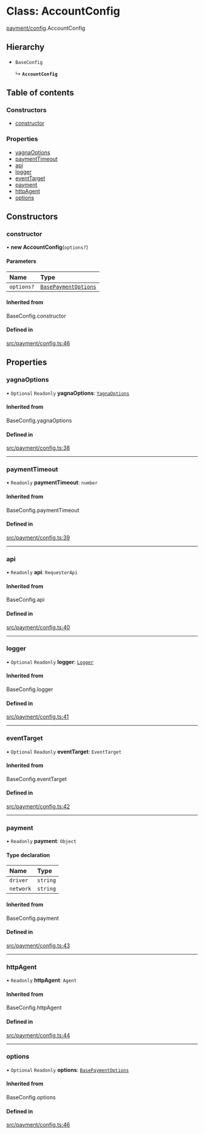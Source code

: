 # Class: AccountConfig

[payment/config](../modules/payment_config).AccountConfig

## Hierarchy

- `BaseConfig`

  ↳ **`AccountConfig`**

## Table of contents

### Constructors

- [constructor](payment_config.AccountConfig#constructor)

### Properties

- [yagnaOptions](payment_config.AccountConfig#yagnaoptions)
- [paymentTimeout](payment_config.AccountConfig#paymenttimeout)
- [api](payment_config.AccountConfig#api)
- [logger](payment_config.AccountConfig#logger)
- [eventTarget](payment_config.AccountConfig#eventtarget)
- [payment](payment_config.AccountConfig#payment)
- [httpAgent](payment_config.AccountConfig#httpagent)
- [options](payment_config.AccountConfig#options)

## Constructors

### constructor

• **new AccountConfig**(`options?`)

#### Parameters

| Name | Type |
| :------ | :------ |
| `options?` | [`BasePaymentOptions`](../interfaces/payment_config.BasePaymentOptions) |

#### Inherited from

BaseConfig.constructor

#### Defined in

[src/payment/config.ts:46](https://github.com/golemfactory/golem-js/blob/cbc3a8c/src/payment/config.ts#L46)

## Properties

### yagnaOptions

• `Optional` `Readonly` **yagnaOptions**: [`YagnaOptions`](../modules/executor_executor#yagnaoptions)

#### Inherited from

BaseConfig.yagnaOptions

#### Defined in

[src/payment/config.ts:38](https://github.com/golemfactory/golem-js/blob/cbc3a8c/src/payment/config.ts#L38)

___

### paymentTimeout

• `Readonly` **paymentTimeout**: `number`

#### Inherited from

BaseConfig.paymentTimeout

#### Defined in

[src/payment/config.ts:39](https://github.com/golemfactory/golem-js/blob/cbc3a8c/src/payment/config.ts#L39)

___

### api

• `Readonly` **api**: `RequestorApi`

#### Inherited from

BaseConfig.api

#### Defined in

[src/payment/config.ts:40](https://github.com/golemfactory/golem-js/blob/cbc3a8c/src/payment/config.ts#L40)

___

### logger

• `Optional` `Readonly` **logger**: [`Logger`](../interfaces/utils_logger_logger.Logger)

#### Inherited from

BaseConfig.logger

#### Defined in

[src/payment/config.ts:41](https://github.com/golemfactory/golem-js/blob/cbc3a8c/src/payment/config.ts#L41)

___

### eventTarget

• `Optional` `Readonly` **eventTarget**: `EventTarget`

#### Inherited from

BaseConfig.eventTarget

#### Defined in

[src/payment/config.ts:42](https://github.com/golemfactory/golem-js/blob/cbc3a8c/src/payment/config.ts#L42)

___

### payment

• `Readonly` **payment**: `Object`

#### Type declaration

| Name | Type |
| :------ | :------ |
| `driver` | `string` |
| `network` | `string` |

#### Inherited from

BaseConfig.payment

#### Defined in

[src/payment/config.ts:43](https://github.com/golemfactory/golem-js/blob/cbc3a8c/src/payment/config.ts#L43)

___

### httpAgent

• `Readonly` **httpAgent**: `Agent`

#### Inherited from

BaseConfig.httpAgent

#### Defined in

[src/payment/config.ts:44](https://github.com/golemfactory/golem-js/blob/cbc3a8c/src/payment/config.ts#L44)

___

### options

• `Optional` `Readonly` **options**: [`BasePaymentOptions`](../interfaces/payment_config.BasePaymentOptions)

#### Inherited from

BaseConfig.options

#### Defined in

[src/payment/config.ts:46](https://github.com/golemfactory/golem-js/blob/cbc3a8c/src/payment/config.ts#L46)
